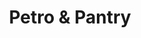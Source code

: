 ---
title: "Petro & Pantry"
url: /grand-rapids/petro-und-pantry-plainfield-avenue-northeast/
shop: Lebensmittel
---